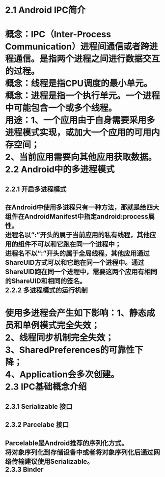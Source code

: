 2.1 Android IPC简介
===
概念：IPC（Inter-Process Communication）进程间通信或者跨进程通信。是指两个进程之间进行数据交互的过程。  
概念：线程是指CPU调度的最小单元。  
概念：进程是指一个执行单元。一个进程中可能包含一个或多个线程。  
用途：1、一个应用由于自身需要采用多进程模式实现，或加大一个应用的可用内存空间；  
2、当前应用需要向其他应用获取数据。  
2.2 Android中的多进程模式
===
2.2.1 开启多进程模式
---
在Android中使用多进程只有一种方法，那就是给四大组件在AndroidManifest中指定android:process属性。  
进程名以“:”开头的属于当前应用的私有线程，其他应用的组件不可以和它跑在同一个进程中；  
进程名不以“:”开头的属于全局线程，其他应用通过ShareUID方式可以和它跑在同一个进程中。通过ShareUID跑在同一个进程中，需要这两个应用有相同的ShareUID和相同的签名。  
2.2.2 多进程模式的运行机制
---
使用多进程会产生如下影响：1、静态成员和单例模式完全失效；  
2、线程同步机制完全失效；  
3、SharedPreferences的可靠性下降；  
4、Application会多次创建。  
2.3 IPC基础概念介绍
===
2.3.1 Serializable 接口
---
2.3.2 Parcelabe 接口
---
Parcelable是Android推荐的序列化方式。  
将对象序列化到存储设备中或者将对象序列化后通过网络传输建议使用Serializable。  
2.3.3 Binder
---
